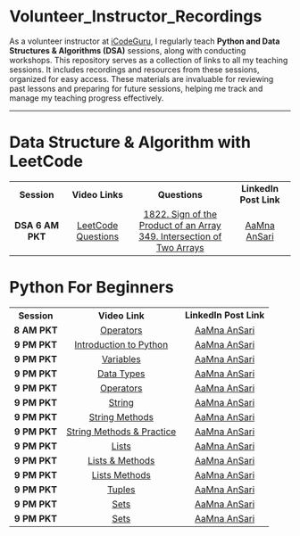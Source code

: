 # Volunteer_Instructor_Recordings
As a volunteer instructor at [iCodeGuru](https://icode.guru/), I regularly teach **Python and Data Structures & Algorithms (DSA)** sessions, along with conducting workshops. This repository serves as a collection of links to all my teaching sessions. It includes recordings and resources from these sessions, organized for easy access. These materials are invaluable for reviewing past lessons and preparing for future sessions, helping me track and manage my teaching progress effectively.

--- 

# Data Structure & Algorithm with LeetCode

<table>
    <tbody>
     <tr>
      <th>Session</th>
      <th>Video Links </br></th>
     <th>Questions</th>
   <td align="center"><b>LinkedIn Post Link</b></td>
     </tr>  
        <tr>
    <td align="center"><b>DSA  6 AM PKT </td>
    <td align="center"><a href="https://www.facebook.com/iCodeguru/videos/992841545965466">LeetCode Questions</br></td>
        <td align="center"><a href="https://leetcode.com/problems/sign-of-the-product-of-an-array/">1822. Sign of the Product of an Array </br><a href="https://leetcode.com/problems/intersection-of-two-arrays/">349. Intersection of Two Arrays
</td>
      <td align="center"><a href="https://www.linkedin.com/posts/aamnansari_8am-pkt-python-for-absolute-beginners-week-activity-7202985269061496832-pL6n">AaMna AnSari</td>
  </tr>
      </table>
      </tbody>

        
# Python For Beginners 

<table>
    <tbody>
     <tr>
      <th>Session</th>
      <th>Video Link </br></th>
   <td align="center"><b>LinkedIn Post Link</b></td>
     </tr>  
        <tr>
    <td align="center"><b>8 AM PKT</td>
    <td align="center"><a href="https://www.facebook.com/iCodeguru/videos/992841545965466">Operators</br></td>
      <td align="center"><a href="https://www.linkedin.com/posts/aamnansari_8am-pkt-python-for-absolute-beginners-week-activity-7202985269061496832-pL6n">AaMna AnSari</td>
  </tr>
        <tr>
    <td align="center"><b>9 PM PKT</td>
    <td align="center"><a href="https://www.facebook.com/iCodeguru/videos/992841545965466">Introduction to Python</br></td>
      <td align="center"><a href="https://www.linkedin.com/posts/aamnansari_%3F%3F%3F%3F-%3F%3F%3F%3F%3F%3F%3F%3F%3F-i-have-some-activity-7204773401159176193-V-wm">AaMna AnSari</td>
  </tr>
          <tr>
    <td align="center"><b>9 PM PKT</td>
    <td align="center"><a href="https://www.facebook.com/iCodeguru/videos/1180336409788797">Variables</td>
      <td align="center"><a href="https://www.linkedin.com/posts/aamnansari_%3F%3F%3F%3F-%3F%3F-%3F%3F%3F%3F%3F-%3F%3F%3F-%3F%3F%3F%3F-activity-7212729249890238464-RlWJ">AaMna AnSari</td>
  </tr>
          <tr>
    <td align="center"><b>9 PM PKT</td>
    <td align="center"><a href="https://web.facebook.com/iCodeguru/videos/1191962478649652">Data Types</td>
      <td align="center"><a href="https://www.linkedin.com/posts/aamnansari_%3F%3F%3F%3F-%3F%3F-%3F%3F%3F%3F%3F-%3F%3F%3F-%3F%3F%3F%3F-activity-7212729249890238464-RlWJ">AaMna AnSari</td>
  </tr>
        <tr>
    <td align="center"><b>9 PM PKT</td>
    <td align="center"><a href="https://web.facebook.com/iCodeguru/videos/1904145980007933">Operators</td>
    <td align="center"><a href="https://www.linkedin.com/posts/aamnansari_%3F%3F%3F%3F-%3F%3F-%3F%3F%3F%3F%3F-%3F%3F%3F-%3F%3F%3F%3F-activity-7212729249890238464-RlWJ">AaMna AnSari</td>
      </tr>
    <td align="center"><b>9 PM PKT</td>
   <td align="center"><a href="https://www.facebook.com/iCodeguru/videos/1775807086161979">String</td>
      <td align="center"><a href="https://www.linkedin.com/posts/aamnansari_%3F%3F%3F-%3F%3F%3F%3F%3F%3F-%3F%3F%3F%3F%3F-%3F%3F-activity-7217552942512390146-OZAb">AaMna AnSari</td>
      </tr>
           <tr>
    <td align="center"><b>9 PM PKT</td>
    <td align="center"><a href="https://www.facebook.com/iCodeguru/videos/461826480131512">String Methods</td>
      <td align="center"><a href="https://www.linkedin.com/posts/aamnansari_%3F%3F%3F-%3F%3F%3F%3F%3F%3F-%3F%3F%3F%3F%3F-%3F%3F-activity-7217552942512390146-OZAb">AaMna AnSari</td>
      </tr>
           <tr>
    <td align="center"><b>9 PM PKT</td>
    <td align="center"><a href="https://www.facebook.com/iCodeguru/videos/877275894228680">String Methods & Practice</td>
      <td align="center"><a href="https://www.linkedin.com/posts/aamnansari_%3F%3F%3F-%3F%3F%3F%3F%3F%3F-%3F%3F%3F%3F%3F-%3F%3F-activity-7217552942512390146-OZAb">AaMna AnSari</td>
      </tr>
           <tr>
    <td align="center"><b>9 PM PKT</td>
    <td align="center"><a href="https://www.facebook.com/iCodeguru/videos/3649196008729358">Lists</td>
      <td align="center"><a href="https://www.linkedin.com/posts/aamnansari_%3F%3F%3F-%3F%3F%3F%3F%3F%3F-%3F%3F%3F%3F%3F-%3F%3F-activity-7217552942512390146-OZAb">AaMna AnSari</td>
      </tr>
           <tr>
    <td align="center"><b>9 PM PKT</td>
    <td align="center"><a href="https://www.facebook.com/iCodeguru/videos/1660046778092108">Lists & Methods</td>
      <td align="center"><a href="https://www.linkedin.com/posts/aamnansari_%3F%3F%3F-%3F%3F%3F%3F%3F%3F-%3F%3F%3F%3F%3F-%3F%3F-activity-7217552942512390146-OZAb">AaMna AnSari</td>
      </tr>
           <tr>
    <td align="center"><b>9 PM PKT</td>
    <td align="center"><a href="https://www.facebook.com/iCodeguru/videos/364525473051638">Lists Methods</td>
      <td align="center"><a href="https://www.linkedin.com/posts/aamnansari_%3F%3F%3F-%3F%3F%3F%3F%3F%3F-%3F%3F%3F%3F%3F-%3F%3F-activity-7217552942512390146-OZAb">AaMna AnSari</td>
      </tr>
                <tr>
    <td align="center"><b>9 PM PKT</td>
    <td align="center"><a href="https://web.facebook.com/iCodeguru/videos/1484589192419255">Tuples</td>
      <td align="center"><a href="https://www.linkedin.com/posts/aamnansari_%3F%3F%3F-%3F%3F%3F%3F%3F%3F-%3F%3F%3F%3F%3F-%3F%3F-activity-7217552942512390146-OZAb">AaMna AnSari</td>
      </tr>
           <tr>
    <td align="center"><b>9 PM PKT</td>
    <td align="center"><a href="https://www.facebook.com/watch/live/?ref=watch_permalink&v=816439003923146">Sets</td>
      <td align="center"><a href="https://www.linkedin.com/posts/aamnansari_%3F%3F%3F-%3F%3F%3F%3F%3F%3F-%3F%3F%3F%3F%3F-%3F%3F-activity-7217552942512390146-OZAb">AaMna AnSari</td>
      </tr>
          <tr>
    <td align="center"><b>9 PM PKT</td>
     <td align="center"><a href="https://web.facebook.com/watch/live/?ref=watch_permalink&v=1495253251379730">Sets</td>
      <td align="center"><a href="https://www.linkedin.com/posts/aamnansari_%3F%3F%3F-%3F%3F%3F%3F%3F%3F-%3F%3F%3F%3F%3F-%3F%3F-activity-7217552942512390146-OZAb">AaMna AnSari</td>
      </tr>
      </table>
      <tbody>



